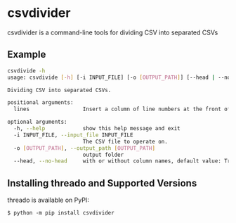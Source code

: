 # csvdivider
csvdivider is a command-line tools for dividing CSV into separated CSVs
## Example
```bash
csvdivide -h
usage: csvdivide [-h] [-i INPUT_FILE] [-o [OUTPUT_PATH]] [--head | --no-head] lines

Dividing CSV into separated CSVs.

positional arguments:
  lines                 Insert a column of line numbers at the front of the output.

optional arguments:
  -h, --help            show this help message and exit
  -i INPUT_FILE, --input_file INPUT_FILE
                        The CSV file to operate on.
  -o [OUTPUT_PATH], --output_path [OUTPUT_PATH]
                        output folder
  --head, --no-head     with or without column names, default value: True
```
## Installing threado and Supported Versions

threado is available on PyPI:

```console
$ python -m pip install csvdivider
```